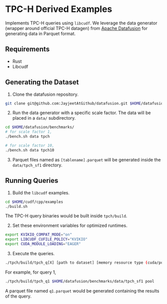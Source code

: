 # TPC-H Derived Examples

Implements TPC-H queries using `libcudf`. We leverage the data generator (wrapper around official TPC-H datagen) from [Apache Datafusion](https://github.com/apache/datafusion) for generating data in Parquet format.

## Requirements

- Rust
- Libcudf

## Generating the Dataset

1. Clone the datafusion repository.
```bash
git clone git@github.com:JayjeetAtGithub/datafusion.git $HOME/datafusion
```

2. Run the data generator with a specific scale factor. The data will be placed in a `data/` subdirectory.
```bash
cd $HOME/datafusion/benchmarks/
# for scale factor 1,
./bench.sh data tpch

# for scale factor 10,
./bench.sh data tpch10
```

3. Parquet files named as `[tablename].parquet` will be generated inside the `data/tpch_sf1` directory.

## Running Queries

1. Build the `libcudf` examples.
```bash
cd $HOME/cudf/cpp/examples
./build.sh
```
The TPC-H query binaries would be built inside `tpch/build`.

2. Set these environment variables for optimized runtimes.
```bash
export KVIKIO_COMPAT_MODE="on"
export LIBCUDF_CUFILE_POLICY="KVIKIO"
export CUDA_MODULE_LOADING="EAGER"
```

3. Execute the queries.
```bash
./tpch/build/tpch_q[X] [path to dataset] [memory resource type (cuda/pool/managed/managed_pool)]
```

For example, for query 1,
```bash
./tpch/build/tpch_q1 $HOME/datafusion/benchmarks/data/tpch_sf1 pool
```

A parquet file named `q1.parquet` would be generated containing the results of the query.
